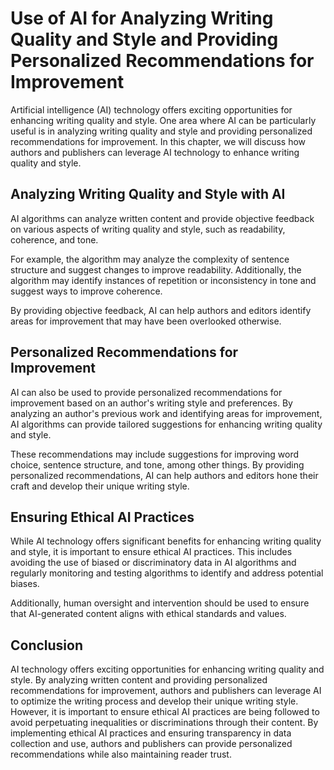 Use of AI for Analyzing Writing Quality and Style and Providing Personalized Recommendations for Improvement
====================================================================================================================================================================

Artificial intelligence (AI) technology offers exciting opportunities for enhancing writing quality and style. One area where AI can be particularly useful is in analyzing writing quality and style and providing personalized recommendations for improvement. In this chapter, we will discuss how authors and publishers can leverage AI technology to enhance writing quality and style.

Analyzing Writing Quality and Style with AI
-------------------------------------------

AI algorithms can analyze written content and provide objective feedback on various aspects of writing quality and style, such as readability, coherence, and tone.

For example, the algorithm may analyze the complexity of sentence structure and suggest changes to improve readability. Additionally, the algorithm may identify instances of repetition or inconsistency in tone and suggest ways to improve coherence.

By providing objective feedback, AI can help authors and editors identify areas for improvement that may have been overlooked otherwise.

Personalized Recommendations for Improvement
--------------------------------------------

AI can also be used to provide personalized recommendations for improvement based on an author's writing style and preferences. By analyzing an author's previous work and identifying areas for improvement, AI algorithms can provide tailored suggestions for enhancing writing quality and style.

These recommendations may include suggestions for improving word choice, sentence structure, and tone, among other things. By providing personalized recommendations, AI can help authors and editors hone their craft and develop their unique writing style.

Ensuring Ethical AI Practices
-----------------------------

While AI technology offers significant benefits for enhancing writing quality and style, it is important to ensure ethical AI practices. This includes avoiding the use of biased or discriminatory data in AI algorithms and regularly monitoring and testing algorithms to identify and address potential biases.

Additionally, human oversight and intervention should be used to ensure that AI-generated content aligns with ethical standards and values.

Conclusion
----------

AI technology offers exciting opportunities for enhancing writing quality and style. By analyzing written content and providing personalized recommendations for improvement, authors and publishers can leverage AI to optimize the writing process and develop their unique writing style. However, it is important to ensure ethical AI practices are being followed to avoid perpetuating inequalities or discriminations through their content. By implementing ethical AI practices and ensuring transparency in data collection and use, authors and publishers can provide personalized recommendations while also maintaining reader trust.
